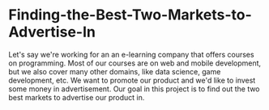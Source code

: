 # Finding-the-Best-Two-Markets-to-Advertise-In
Let's say we're working for an an e-learning company that offers courses on programming. Most of our courses are on web and mobile development, but we also cover many other domains, like data science, game development, etc. We want to promote our product and we'd like to invest some money in advertisement.  Our goal in this project is to find out the two best markets to advertise our product in.
